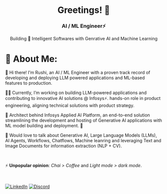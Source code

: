 <h1 align="center">Greetings! 👋 </h1>
<h3 align="center">AI / ML Engineer⚡️ </h3>
  
<p align="center">Building 🧠 Intelligent Softwares with Genrative AI and Machine Learning</p>


# 🌟 About Me:

🧡 Hi there! I’m Rushi, an AI / ML Engineer with a proven track record of developing and deploying LLM powered applications and ML-based features to production.

👨‍💻 Currently, I’m working on building LLM-powered applications and contributing to innovative AI solutions @ Infosys⚡️.  hands-on role in product engineering, aligning technical solutions with product strategy.

🎉 Architect behind Infosys Applied AI Platform, an end-to-end solution streamlining the development and hosting of Generative AI applications with ML model building and deployment. 🚀

💬 Would love to talk about Generative AI, Large Language Models (LLMs), AI Agents, Workflows, Chatflows, Machine leanring and leveraging Text and Image Documents for information extraction (NLP + CV).


</br>

⚡  **Unpopular opinion**: _Chai > Coffee_ and _Light mode > dark mode_.


<br>

[![LinkedIn](https://img.shields.io/badge/LinkedIn-%230077B5.svg?logo=linkedin&logoColor=white)](https://www.linkedin.com/in/rushi-vispute/)
[![Discord](https://img.shields.io/badge/Discord-blue?logo=discord&logoColor=white)](https://discordapp.com/users/poly.math)

<!---   [![Stack Overflow](https://img.shields.io/badge/-Stackoverflow-FE7A16?logo=stack-overflow&logoColor=white)]([https://stackoverflow.com/users/aniketmaurya](https://stackoverflow.com/users/8052167/aniket-maurya))
[![YouTube](https://img.shields.io/badge/YouTube-%23FF0000.svg?logo=YouTube&logoColor=white)](https://youtube.com/@aiwithaniket)
[![Twitter](https://img.shields.io/badge/Twitter-%231DA1F2.svg?logo=Twitter&logoColor=white)](https://x.com/aniketmaurya)
[![Medium](https://img.shields.io/badge/Medium-12100E?logo=medium&logoColor=white)](https://medium.com/@aniketmaurya)

🧡 Creator of [GradsFlow](https://gradsflow.com) - Empowering zero-code machine learning training and deployment 🚀

👨‍💻 I'm passionate about sharing insights on ML/AI and Programming through my blogs at https://aniketmaurya.com

--->


